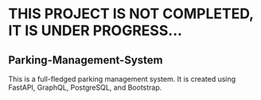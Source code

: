 # THIS PROJECT IS NOT COMPLETED, IT IS UNDER PROGRESS...


## Parking-Management-System
This is a full-fledged parking management system. It is created using FastAPI, GraphQL, PostgreSQL, and Bootstrap.



